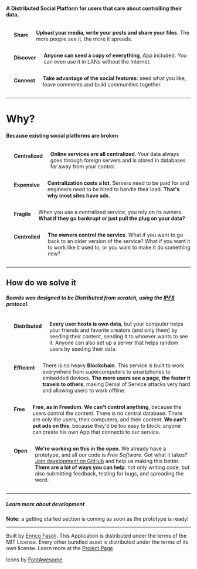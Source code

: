 
<h4 class="light">A Distributed Social Platform for users that care about
controlling their data.</h4>

<div class="row">

<div class="four columns">

<div class="head-icon"><i class="fa fa-upload fa-3x light"></i></div>

#### Share

__Upload your media, write your posts and share your files__. The more people see it,
the more it spreads.

</div>

<div class="four columns">

<div class="head-icon"><i class="fa fa-globe fa-3x light"></i></div>

#### Discover

__Anyone can seed a copy of everything__,
App included. You can even use it
in LANs without the Internet.

</div>

<div class="four columns">

<div class="head-icon"><i class="fa fa-users fa-3x light"></i></div>

#### Connect

__Take advantage of the social features__: seed what you like, leave comments
and build communities together.

</div>
</div>

</div>

---

# Why?

<h4 class="light">Because existing social platforms are broken</h4>

<div class="row">

<div class="six columns">

<div class="head-icon"><i class="fa fa-server fa-3x light"></i></div>

#### Centralized

__Online services are all centralized__. Your data always goes through foreign servers and
is stored in databases far away from your control.

</div>
<div class="six columns">

<div class="head-icon"><i class="fa fa-money fa-3x light"></i></div>

#### Expensive

__Centralization costs a lot__. Servers need to be paid for and engineers need to
be hired to handle their load. __That's why most sites have ads__.

</div>
</div>

<div class="row">
<div class="six columns">

<div class="head-icon"><i class="fa fa-bomb fa-3x light"></i></div>

#### Fragile

When you use a centralized service, you rely on its owners. __What if they go
bankrupt or just pull the plug on your data?__

</div>
<div class="six columns">

<div class="head-icon"><i class="fa fa-legal fa-3x light"></i></div>

#### Controlled

__The owners control the service__. What if you want to go back to an older version
of the service? What if you want it to work like it used to, or you want to make
it do something new?

</div>
</div>

----

## How do we solve it

<h5 class="light">Boards was designed to be Distributed from scratch,
using the <a href="https://ipfs.io">IPFS</a> protocol.</h5>

<div class="row">
<div class="six columns">

<div class="head-icon"><i class="fa fa-users fa-3x light"></i></div>

#### Distributed

__Every user hosts is own data__, but your computer
helps your friends and favorite creators (and only them) by seeding their content,
sending it to whoever wants to see it. Anyone can also set up a server that
helps random users by seeding their data.

</div>
<div class="six columns">

<div class="head-icon"><i class="fa fa-bolt fa-3x light"></i></div>

#### Efficient

There is no heavy __Blockchain__. This service is built to work everywhere from
supercomputers to smartphones to embedded devices. __The more users see a page,
the faster it travels to others__, making Denial of Service attacks very hard and
allowing users to work offline.

</div>
</div>

<div class="row">
<div class="six columns">

<div class="head-icon"><i class="fa fa-globe fa-3x light"></i></div>

#### Free

__Free, as in Freedom__. __We can't control anything__, because the users
control the content. There is no central database. There are only the users,
their computers, and their content. __We can't put ads on this__, because
they'd be too easy to block: anyone can create his own App that connects to
our service.

</div>
<div class="six columns">

<div class="head-icon"><i class="fa fa-cogs fa-3x light"></i></div>

#### Open

__We're working on this in the open__. We already have a prototype, and all our
code is _Free Software_. Got what it
takes? [Join development on GitHub](https://github.com/fazo96/ipfs-boards) and
help us making this better. __There are a lot of ways you can help__: not only writing code,
but also submitting feedback, testing for bugs, and spreading the word.

</div>
</div>

----

<h5 class="light">Learn more about development</h5>

<a href="https://github.com/fazo96/ipfs-boards"><i class="fa fa-github fa-3x"></i></a>

__Note:__ a getting started section is coming as soon as the prototype is ready!

----

Built by [Enrico Fasoli](https://github.com/fazo96). This Application is
distributed under the terms of the MIT License. Every other bundled asset is
distributed under the terms of its own license. Learn more at the
[Project Page](https://github.com/fazo96/ipfs-boards)

<i class="fa fa-fort-awesome light"></i> Icons by [FontAwesome](https://fontawesome.io) <i class="fa fa-fort-awesome light"></i>

